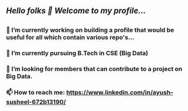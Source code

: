 <!DOCTYPE>
<html>
<h2><i>Hello folks 👋 Welcome to my profile...</i><h2>

<!--
**Ayushsusheel/Ayushsusheel** is a ✨ _special_ ✨ repository because its `README.md` (this file) appears on your GitHub profile. -->



### 🔭 I’m currently working on building a profile that would be useful for all which contain various repo's...
### 🌱 I’m currently pursuing B.Tech in CSE (Big Data)

### 🤔 I’m looking for members that can contribute to a project on Big Data. 
### 📫 How to reach me: https://www.linkedin.com/in/ayush-susheel-672b13190/

</html>

